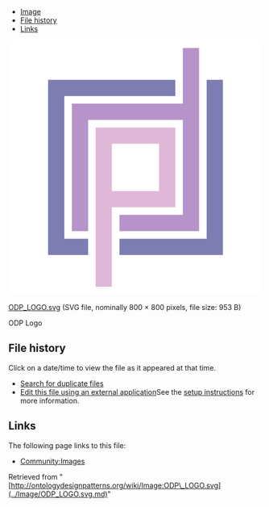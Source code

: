 * [Image](../Image/ODP_LOGO.svg.md#file)
* [File history](../Image/ODP_LOGO.svg.md#filehistory)
* [Links](../Image/ODP_LOGO.svg.md#filelinks)

[![Image:ODP LOGO.svg](../images/thumb/a/a9/ODP_LOGO.svg/600px-ODP_LOGO.svg.png)](../images/a/a9/ODP_LOGO.svg)  

[ODP\_LOGO.svg](../images/a/a9/ODP_LOGO.svg "ODP LOGO.svg")‎  (SVG file, nominally 800 × 800 pixels, file size: 953 B)




ODP Logo




## File history

Click on a date/time to view the file as it appeared at that time.



  
* [Search for duplicate files](http://ontologydesignpatterns.org/wiki/Special:FileDuplicateSearch/ODP_LOGO.svg "Special:FileDuplicateSearch/ODP LOGO.svg")
* [Edit this file using an external application](http://ontologydesignpatterns.org/wiki/index.php?title=Image:ODP_LOGO.svg&action=edit&externaledit=true&mode=file "Image:ODP LOGO.svg")See the [setup instructions](http://www.mediawiki.org/wiki/Manual:External_editors "http://www.mediawiki.org/wiki/Manual:External_editors") for more information.

## Links



The following page links to this file:


* [Community:Images](../Community/Images.md "Community:Images")


Retrieved from "[http://ontologydesignpatterns.org/wiki/Image:ODP\_LOGO.svg](../Image/ODP_LOGO.svg.md)"